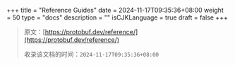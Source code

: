 +++
title = "Reference Guides"
date = 2024-11-17T09:35:36+08:00
weight = 50
type = "docs"
description = ""
isCJKLanguage = true
draft = false
+++

> 原文：[https://protobuf.dev/reference/](https://protobuf.dev/reference/)
>
> 收录该文档的时间：`2024-11-17T09:35:36+08:00`
